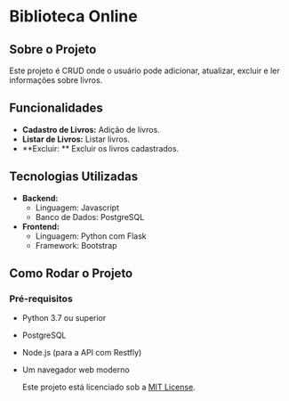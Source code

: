 # Biblioteca Online


## Sobre o Projeto

Este projeto é CRUD onde o usuário pode adicionar, atualizar, excluir e ler informações sobre livros. 

## Funcionalidades

- **Cadastro de Livros:** Adição de livros.
- **Listar de Livros:** Listar livros.
- **Excluir: ** Excluir os livros cadastrados.


## Tecnologias Utilizadas

- **Backend:**
  - Linguagem: Javascript
  - Banco de Dados: PostgreSQL
- **Frontend:**
  - Linguagem: Python com Flask
  - Framework: Bootstrap

## Como Rodar o Projeto

### Pré-requisitos

- Python 3.7 ou superior
- PostgreSQL
- Node.js (para a API com Restfly)
- Um navegador web moderno


  <p>Este projeto está licenciado sob a <a href="LICENSE">MIT License</a>.</p>
  
</body>
</html>
